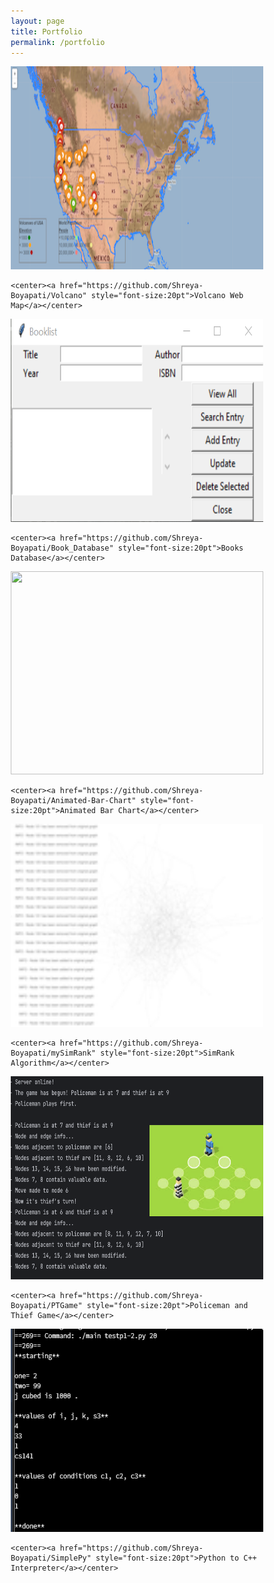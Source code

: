 ```yaml
---
layout: page
title: Portfolio
permalink: /portfolio
---
```


<html>
<head>
<style>
* {  
  box-sizing: border-box;
}

.column {
  float: left;
  width: 50%;
  padding: 20px;
}

/* Clearfix (clear floats) */
.row::after {
  content: "";
  clear: both;
  display: table;
}
</style>
</head>
<body>

<div class="row">
  <div class="column">
    <img src="_pages/volcano.png" style="width:100%;height:325px;">

    <center><a href="https://github.com/Shreya-Boyapati/Volcano" style="font-size:20pt">Volcano Web Map</a></center>
  </div>
  <div class="column">
    <img src="_pages/booksdb.png" style="width:100%;height:325px;">

    <center><a href="https://github.com/Shreya-Boyapati/Book_Database" style="font-size:20pt">Books Database</a></center>
  </div>
</div>

<div class="row">
  <div class="column">
    <img src="_pages/barchartanimation.gif" style="width:100%;height:325px;">

    <center><a href="https://github.com/Shreya-Boyapati/Animated-Bar-Chart" style="font-size:20pt">Animated Bar Chart</a></center>
  </div>
  <div class="column">
    <img src="_pages/simrank.png" style="width:100%;height:325px;">

    <center><a href="https://github.com/Shreya-Boyapati/mySimRank" style="font-size:20pt">SimRank Algorithm</a></center>
  </div>
</div>

<div class="row">
  <div class="column">
    <img src="_pages/ptg.png" style="width:100%;height:325px;">

    <center><a href="https://github.com/Shreya-Boyapati/PTGame" style="font-size:20pt">Policeman and Thief Game</a></center>
  </div>
  <div class="column">
    <img src="_pages/simplepy.png" style="width:100%;height:325px;">

    <center><a href="https://github.com/Shreya-Boyapati/SimplePy" style="font-size:20pt">Python to C++ Interpreter</a></center>
  </div>
</div>

</body>
</html>